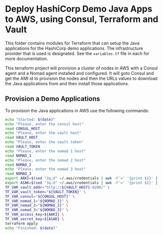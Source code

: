 # Deploy HashiCorp Demo Java Apps to AWS, using Consul, Terraform and Vault

This folder contains modules for Terraform that can setup the Java applications for the HashiCorp demo applications. The infrastructure provider that is used is designated.  See the `variables.tf` file in each for more documentation. 

This terraform project will provision a cluster of nodes in AWS with a Consul agent and a Nomad agent installed and configured.  It will goto Consul and get the AMI id to provision the nodes and then the URLs values to download the Java applications from and then install those applications.

## Provision a Demo Applications

To provision the Java applications in AWS use the following commands:

```bash
echo "Started: $(date)"
echo "Please, enter the consul host"
read CONSUL_HOST
echo "Please, enter the vault host"
read VAULT_HOST
echo "Please, enter the vault token"
read VAULT_TOKEN
echo "Please, enter the nomad 1 host"
read NOMAD_1
echo "Please, enter the nomad 2 host"
read NOMAD_2
echo "Please, enter the nomad 3 host"
read NOMAD_3
export AAKI=$(sed "2q;d" ~/.aws/credentials | awk -F'=' '{print $2}' | sed -e 's/^[[:space:]]*//' -e 's/[[:space:]]*$//')
export ASAK=$(sed "3q;d" ~/.aws/credentials | awk -F'=' '{print $2}' | sed -e 's/^[[:space:]]*//' -e 's/[[:space:]]*$//')
TF_VAR_vault_addr="http://${VAULT_HOST}:8200/" \
TF_VAR_vault_token="${VAULT_TOKEN}" \
TF_VAR_consul="${CONSUL_HOST}" \
TF_VAR_nomad_1="${NOMAD_1}" \
TF_VAR_nomad_2="${NOMAD_2}" \
TF_VAR_nomad_3="${NOMAD_3}" \
TF_VAR_access_key=${AAKI} \
TF_VAR_secret_key=${ASAK} \
terraform apply
echo "Finished: $(date)"
```